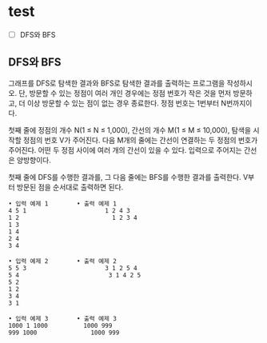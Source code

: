 # test

- [ ] DFS와 BFS

## DFS와 BFS
그래프를 DFS로 탐색한 결과와 BFS로 탐색한 결과를 출력하는 프로그램을 작성하시오. 단, 방문할 수 있는 정점이 여러 개인 경우에는 정점 번호가 작은 것을 먼저 방문하고, 더 이상 방문할 수 있는 점이 없는 경우 종료한다. 정점 번호는 1번부터 N번까지이다.  

첫째 줄에 정점의 개수 N(1 ≤ N ≤ 1,000), 간선의 개수 M(1 ≤ M ≤ 10,000), 탐색을 시작할 정점의 번호 V가 주어진다. 다음 M개의 줄에는 간선이 연결하는 두 정점의 번호가 주어진다. 어떤 두 정점 사이에 여러 개의 간선이 있을 수 있다. 입력으로 주어지는 간선은 양방향이다.  

첫째 줄에 DFS를 수행한 결과를, 그 다음 줄에는 BFS를 수행한 결과를 출력한다. V부터 방문된 점을 순서대로 출력하면 된다.  

```
• 입력 예제 1        • 출력 예제 1
4 5 1                      1 2 4 3
1 2                          1 2 3 4
1 3
1 4
2 4
3 4

• 입력 예제 2        • 출력 예제 2
5 5 3                      3 1 2 5 4
5 4                         3 1 4 2 5
5 2
1 2
3 4
3 1

• 입력 예제 3        • 출력 예제 3
1000 1 1000          1000 999
999 1000               1000 999
```